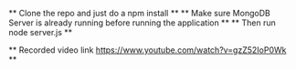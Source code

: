 ** Clone the repo and just do a npm install **
** Make sure MongoDB Server is already running before running the application **
** Then run node server.js **


** Recorded video link https://www.youtube.com/watch?v=gzZ52IoP0Wk **